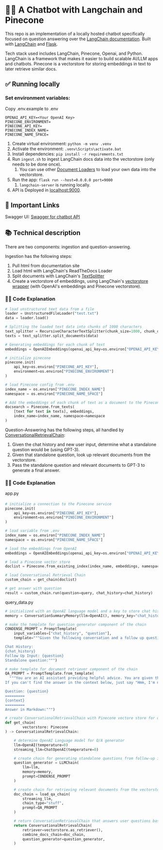 # 🦜️🔗 A Chatbot with Langchain and Pinecone

This repo is an implementation of a locally hosted chatbot specifically focused on question answering over the [LangChain documentation](https://langchain.readthedocs.io/en/latest/).
Built with [LangChain](https://github.com/hwchase17/langchain/) and [Flask](https://flask.palletsprojects.com/en/2.2.x/api/).

Tech stack used includes LangChain, Pinecone, Openai, and Python. LangChain is a framework that makes it easier to build scalable AI/LLM apps and chatbots. Pinecone is a vectorstore for storing embeddings in text to later retrieve similar docs.

## ✅ Running locally
### Set environment variables:
Copy .env.example to .env
```
OPENAI_API_KEY=<Your OpenAI Key>
PINECONE_ENVIRONMENT=
PINECONE_API_KEY=
PINECONE_INDEX_NAME=
PINECONE_NAME_SPACE=
```
1. Create virtual environment: `python -m venv .venv`
1. Activate the environment: `.venv\Scripts\activate.bat`
1. Install dependencies: `pip install -r requirements.txt`
1. Run `ingest.sh` to ingest LangChain docs data into the vectorstore (only needs to be done once).
   1. You can use other [Document Loaders](https://langchain.readthedocs.io/en/latest/modules/document_loaders.html) to load your own data into the vectorstore.
1. Run the app: `flask run --host=0.0.0.0 port=9000`
   1. `langchain-server` is running locally.
1. API is Deployed in  [localhost:9000](http://localhost:9000).

## 🚀 Important Links

Swagger UI: [Swagger for chatbot API](https://localhost:5000/docs)

## 📚 Technical description

There are two components: ingestion and question-answering.

Ingestion has the following steps:

1. Pull html from documentation site
2. Load html with LangChain's ReadTheDocs Loader
3. Split documents with LangChain's [TextSplitter](https://langchain.readthedocs.io/en/latest/reference/modules/text_splitter.html)
4. Create a vectorstore of embeddings, using LangChain's [vectorstore wrapper](https://langchain.readthedocs.io/en/latest/reference/modules/vectorstore.html) (with OpenAI's embeddings and Pinecone vectorstore).

### 👩‍💻 Code Explanation

```python
# load unstructured text data from a file
loader = UnstructuredFileLoader("test.txt")
data = loader.load()

# Splitting the loaded text data into chunks of 1000 characters
text_splitter = RecursiveCharacterTextSplitter(chunk_size=1000, chunk_overlap=0)
texts = text_splitter.split_documents(data)

# Generating embeddings for each chunk of text
embeddings = OpenAIEmbeddings(openai_api_key=os.environ["OPENAI_API_KEY"])

# initialize pinecone
pinecone.init(
    api_key=os.environ["PINECONE_API_KEY"],
    environment=os.environ["PINECONE_ENVIRONMENT"]
)

# load Pinecone config from .env
index_name = os.environ["PINECONE_INDEX_NAME"]
namespace = os.environ["PINECONE_NAME_SPACE"]

# Add the embeddings of each chunk of text as a document to the Pinecone index
docsearch = Pinecone.from_texts(
    [text for text in texts], embeddings,
    index_name=index_name, namespace=namespace
)
```

Question-Answering has the following steps, all handled by [ConversationalRetrievalChain](https://python.langchain.com/en/harrison-docs-refactor-3-24/modules/chains/index_examples/chat_vector_db.html?highlight=ConversationalRetrievalChain):

1. Given the chat history and new user input, determine what a standalone question would be (using GPT-3).
2. Given that standalone question, look up relevant documents from the vectorstore.
3. Pass the standalone question and relevant documents to GPT-3 to generate a final answer.

### 👩‍💻 Code Explanation

app.py
#### 
```python
# initialize a connection to the Pinecone service
pinecone.init(
    api_key=os.environ["PINECONE_API_KEY"],
    environment=os.environ["PINECONE_ENVIRONMENT"]
)

# load variable from .env
index_name = os.environ["PINECONE_INDEX_NAME"]
namespace = os.environ["PINECONE_NAME_SPACE"]

# load the embeddings from OpenAI
embeddings = OpenAIEmbeddings(openai_api_key=os.environ["OPENAI_API_KEY"])

# load a Pinecone vector store
doclist = Pinecone.from_existing_index(index_name, embeddings, namespace=namespace)

# load Conversational Retrieval Chain
custom_chain = get_chain(doclist)

# get answer with question
result = custom_chain.run(question=query, chat_history=chat_history)
```

query_data.py
```python
# initialized with an OpenAI language model and a key to store chat history
memory = ConversationSummaryMemory(llm=OpenAI(), memory_key="chat_history")

# make the template for question generator component of the chain
CONDENSE_PROMPT = PromptTemplate(
    input_variables=["chat_history", "question"],
    template="""Given the following conversation and a follow up question, rephrase the follow up question to be a standalone question.

Chat History:
{chat_history}
Follow Up Input: {question}
Standalone question:""")

# make template for document retriever component of the chain
QA_PROMPT = PromptTemplate.from_template(
  """You are an AI assistant providing helpful advice. You are given the following extracted parts of a long document and a question. Provide a conversational answer based on the context provided.
If you can't find the answer in the context below, just say "Hmm, I'm not sure." Don't try to make up an answer.

Question: {question}
=========
{context}
=========
Answer in Markdown:""")

# create ConversationalRetrievalChain with Pinecone vectore store for question and answer
def get_chain(
        vectorstore: Pinecone
) -> ConversationalRetrievalChain:

    # determine OpenAI Language model for Q/A generator 
    llm=OpenAI(temperature=0)
    streaming_llm=ChatOpenAI(temperature=0)

    # create chain for generating standalone questions from follow-up inputs, using the conversation history as context
    question_generator = LLMChain(
        llm=llm,
        memory=memory,
        prompt=CONDENSE_PROMPT
    )

    # create chain for retrieving relevant documents from the vectorstore based on the rephrased question generated by question generator
    doc_chain = load_qa_chain(
        streaming_llm,
        chain_type="stuff",
        prompt=QA_PROMPT
    )

    # return ConversationRetrievalChain that answers user questions based on a given document store
    return ConversationalRetrievalChain(
        retriever=vectorstore.as_retriever(),
        combine_docs_chain=doc_chain,
        question_generator=question_generator,
    )
```

